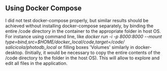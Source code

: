 ## Using Docker Compose

I did not test docker-compose properly, but similar results should be achieved without installing docker-compose separately, by binding the entire /code directory in the container to the appropriate folder in host OS.
For instance using command line, like 
*docker run -i -p 8000:8000 --mount type=bind,src=$HOME/docker_local/code,target=/code/ salicicola/photodb_local*
or filling boxes 'Volumes' similarly in docker-desktop.
(Initially, it would be necessary to copy the entire contents of the /code directory to the folder in the host OS).
This will allow to explore and edit all files in the application.


